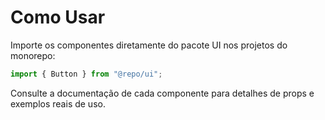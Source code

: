 # Como Usar

Importe os componentes diretamente do pacote UI nos projetos do monorepo:

```js
import { Button } from "@repo/ui";
```

Consulte a documentação de cada componente para detalhes de props e exemplos reais de uso.
